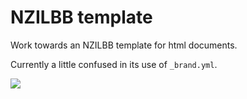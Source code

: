 # NZILBB template

Work towards an NZILBB template for html documents.

Currently a little confused in its use of `_brand.yml`.

![](https://flat-icons.com/wp-content/uploads/2021/03/Graphic-Design-Is-My-Passion-GIF.gif)

